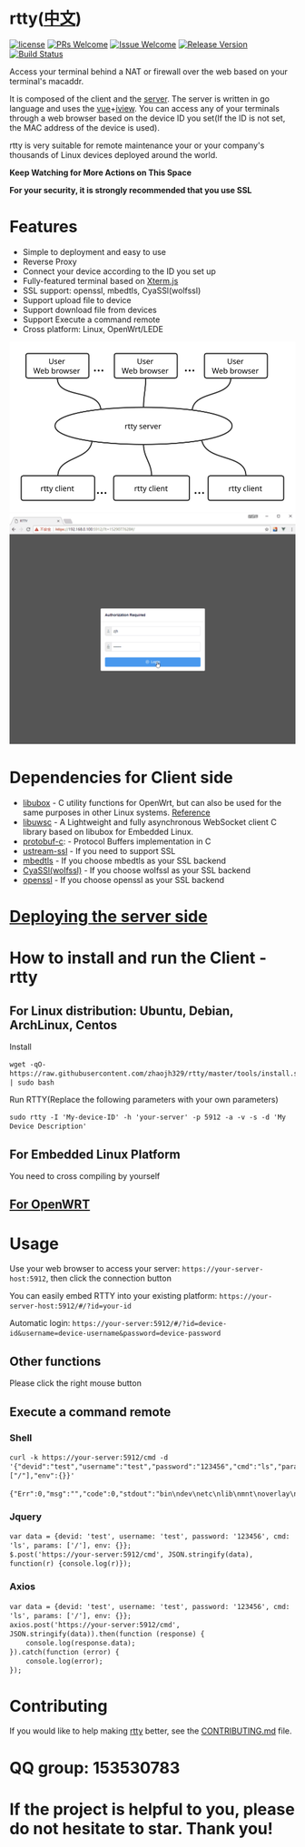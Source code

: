 # rtty([中文](/README_ZH.md))

[1]: https://img.shields.io/badge/license-LGPL2-brightgreen.svg?style=plastic
[2]: /LICENSE
[3]: https://img.shields.io/badge/PRs-welcome-brightgreen.svg?style=plastic
[4]: https://github.com/zhaojh329/rtty/pulls
[5]: https://img.shields.io/badge/Issues-welcome-brightgreen.svg?style=plastic
[6]: https://github.com/zhaojh329/rtty/issues/new
[7]: https://img.shields.io/badge/release-5.1.0-blue.svg?style=plastic
[8]: https://github.com/zhaojh329/rtty/releases
[9]: https://travis-ci.org/zhaojh329/rtty.svg?branch=master
[10]: https://travis-ci.org/zhaojh329/rtty

[![license][1]][2]
[![PRs Welcome][3]][4]
[![Issue Welcome][5]][6]
[![Release Version][7]][8]
[![Build Status][9]][10]

[Xterm.js]: https://github.com/xtermjs/xterm.js
[libubox]: https://git.openwrt.org/?p=project/libubox.git
[libuwsc]: https://github.com/zhaojh329/libuwsc
[ustream-ssl]: https://git.openwrt.org/?p=project/ustream-ssl.git
[openssl]: https://github.com/openssl/openssl
[mbedtls]: https://github.com/ARMmbed/mbedtls
[CyaSSl(wolfssl)]: https://github.com/wolfSSL/wolfssl
[vue]: https://github.com/vuejs/vue
[iview]: https://github.com/iview/iview
[protobuf-c]: https://github.com/protobuf-c/protobuf-c

Access your terminal behind a NAT or firewall over the web based on your terminal's macaddr.

It is composed of the client and the [server](https://github.com/zhaojh329/rttys). The server is written in go
language and uses the [vue]+[iview]. You can access any of your terminals through a web browser based on the
device ID you set(If the ID is not set, the MAC address of the device is used).

rtty is very suitable for remote maintenance your or your company's thousands of Linux devices deployed around
the world.

**Keep Watching for More Actions on This Space**

**For your security, it is strongly recommended that you use SSL**

# Features
* Simple to deployment and easy to use
* Reverse Proxy
* Connect your device according to the ID you set up
* Fully-featured terminal based on [Xterm.js]
* SSL support: openssl, mbedtls, CyaSSl(wolfssl)
* Support upload file to device
* Support download file from devices
* Support Execute a command remote
* Cross platform: Linux, OpenWrt/LEDE

![](/rtty.svg)
![](/rtty.f30806d.gif)

# Dependencies for Client side
* [libubox] - C utility functions for OpenWrt, but can also be used for the same purposes in other Linux systems.
[Reference](https://wiki.openwrt.org/doc/techref/libubox)
* [libuwsc] - A Lightweight and fully asynchronous WebSocket client C library based on libubox for Embedded Linux.
* [protobuf-c]: - Protocol Buffers implementation in C
* [ustream-ssl] - If you need to support SSL
* [mbedtls] - If you choose mbedtls as your SSL backend
* [CyaSSl(wolfssl)] - If you choose wolfssl as your SSL backend
* [openssl] - If you choose openssl as your SSL backend

# [Deploying the server side](https://github.com/zhaojh329/rttys)

# How to install and run the Client - rtty
## For Linux distribution: Ubuntu, Debian, ArchLinux, Centos
Install

    wget -qO- https://raw.githubusercontent.com/zhaojh329/rtty/master/tools/install.sh | sudo bash

Run RTTY(Replace the following parameters with your own parameters)

    sudo rtty -I 'My-device-ID' -h 'your-server' -p 5912 -a -v -s -d 'My Device Description'

## For Embedded Linux Platform
You need to cross compiling by yourself

## [For OpenWRT](/OPENWRT.md)

# Usage
Use your web browser to access your server: `https://your-server-host:5912`, then click the connection button

You can easily embed RTTY into your existing platform: `https://your-server-host:5912/#/?id=your-id`

Automatic login: `https://your-server:5912/#/?id=device-id&username=device-username&password=device-password`

## Other functions
Please click the right mouse button

## Execute a command remote
### Shell

    curl -k https://your-server:5912/cmd -d '{"devid":"test","username":"test","password":"123456","cmd":"ls","params":["/"],"env":{}}'

    {"Err":0,"msg":"","code":0,"stdout":"bin\ndev\netc\nlib\nmnt\noverlay\nproc\nrom\nroot\nsbin\nsys\ntmp\nusr\nvar\nwww\n","stderr":""}

### Jquery

    var data = {devid: 'test', username: 'test', password: '123456', cmd: 'ls', params: ['/'], env: {}};
    $.post('https://your-server:5912/cmd', JSON.stringify(data), function(r) {console.log(r)});


### Axios

    var data = {devid: 'test', username: 'test', password: '123456', cmd: 'ls', params: ['/'], env: {}};
    axios.post('https://your-server:5912/cmd', JSON.stringify(data)).then(function (response) {
        console.log(response.data);
    }).catch(function (error) {
        console.log(error);
    });

# Contributing
If you would like to help making [rtty](https://github.com/zhaojh329/rtty) better,
see the [CONTRIBUTING.md](https://github.com/zhaojh329/rtty/blob/master/CONTRIBUTING.md) file.

# QQ group: 153530783

# If the project is helpful to you, please do not hesitate to star. Thank you!
